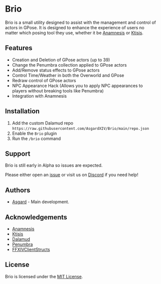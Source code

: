 # Brio
Brio is a small utility designed to assist with the management and control of actors in GPose.
It is designed to enhance the experience of users no matter which posing tool they use, whether it be [Anamnesis](https://github.com/imchillin/Anamnesis) or [Ktisis](https://github.com/ktisis-tools/Ktisis).

## Features
* Creation and Deletion of GPose actors (up to 39)
* Change the Penumbra collection applied to GPose actors
* Add/Remove status effects to GPose actors
* Control Time/Weather in both the Overworld and GPose
* Redraw control of GPose actors
* NPC Appearance Hack (Allows you to apply NPC appearances to players without breaking tools like Penumbra)
* Integration with Anamnesis

## Installation
1. Add the custom Dalamud repo `https://raw.githubusercontent.com/AsgardXIV/Brio/main/repo.json`
2. Enable the `Brio` plugin
3. Run the `/brio` command

## Support
Brio is still early in Alpha so issues are expected.

Please either open an [issue](https://github.com/AsgardXIV/Brio/issues) or visit us on [Discord](https://discord.gg/xivtools) if you need help!

## Authors
* [Asgard](https://github.com/AsgardXIV) - Main development.

## Acknowledgements
* [Anamnesis](https://github.com/imchillin/Anamnesis)
* [Ktisis](https://github.com/ktisis-tools/Ktisis)
* [Dalamud](https://github.com/goatcorp/Dalamud/)
* [Penumbra](https://github.com/xivdev/Penumbra)
* [FFXIVClientStructs](https://github.com/aers/FFXIVClientStructs)

## License
Brio is licensed under the [MIT License](https://github.com/AsgardXIV/Brio/blob/main/LICENSE).
